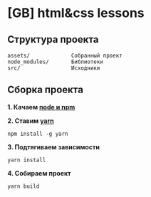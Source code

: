 # [GB] html&css lessons

## Структура проекта

    assets/             Собранный проект
    node_modules/       Библиотеки
    src/                Исходники

## Сборка проекта

**1. Качаем [node и npm](https://nodejs.org/en/)**

**2. Ставим [yarn](https://yarnpkg.com/)**

```shell script
npm install -g yarn
```

**3. Подтягиваем зависимости**

```shell script
yarn install
```

**4. Собираем проект**

```shell script
yarn build
```

